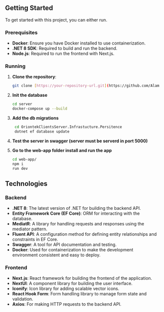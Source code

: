 
## Getting Started

To get started with this project, you can either run.

### Prerequisites

- **Docker**: Ensure you have Docker installed to use containerization.
- **.NET 8 SDK**: Required to build and run the backend.
- **Node.js**: Required to run the frontend with Next.js.

### Running

1. **Clone the repository**:

   ```bash
   git clone [https://your-repository-url.git](https://github.com/AlamMena/oriontek-clients.git)
2. **Init the database**
   ```bash
   cd server
   docker-compose up --build
3. **Add the db migrations**
   ```bash
    cd OriontekClientsServer.Infrastucture.Persitence
    dotnet ef database update
4. **Test the server in swagger (server must be serverd in port 5000)**
5. **Go to the web-app folder install and run the app**
   ```bash
   cd web-app/
   npm i
   run dev  
## Technologies

### Backend
- **.NET 8**: The latest version of .NET for building the backend API.
- **Entity Framework Core (EF Core)**: ORM for interacting with the database.
- **MediatR**: A library for handling requests and responses using the mediator pattern.
- **Fluent API**: A configuration method for defining entity relationships and constraints in EF Core.
- **Swagger**: A tool for API documentation and testing.
- **Docker**: Used for containerization to make the development environment consistent and easy to deploy.

### Frontend
- **Next.js**: React framework for building the frontend of the application.
- **NextUI**: A component library for building the user interface.
- **Iconify**: Icon library for adding scalable vector icons.
- **React Hook Form**: Form handling library to manage form state and validation.
- **Axios**: For making HTTP requests to the backend API.
